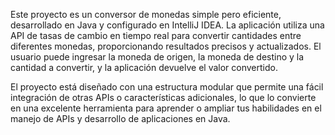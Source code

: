 Este proyecto es un conversor de monedas simple pero eficiente, desarrollado en Java y configurado en IntelliJ IDEA. La aplicación utiliza una API de tasas de cambio en tiempo real para convertir cantidades entre diferentes monedas, proporcionando resultados precisos y actualizados. El usuario puede ingresar la moneda de origen, la moneda de destino y la cantidad a convertir, y la aplicación devuelve el valor convertido.

El proyecto está diseñado con una estructura modular que permite una fácil integración de otras APIs o características adicionales, lo que lo convierte en una excelente herramienta para aprender o ampliar tus habilidades en el manejo de APIs y desarrollo de aplicaciones en Java.
